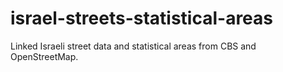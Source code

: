 # israel-streets-statistical-areas
Linked Israeli street data and statistical areas from CBS and OpenStreetMap.
